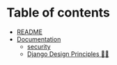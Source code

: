 # Table of contents

* [README](README.md)
* [Documentation](documentation/README.md)
  * [security](documentation/security.md)
  * [Django Design Principles 📐📏](documentation/design.md)

